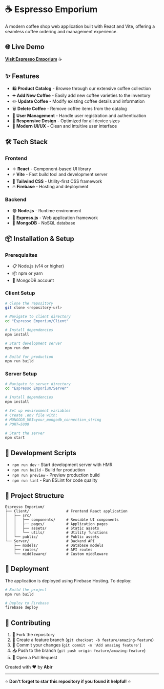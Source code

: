 # ☕ Espresso Emporium

A modern coffee shop web application built with React and Vite, offering a seamless coffee ordering and management experience.

## 🌐 Live Demo

**[Visit Espresso Emporium](https://espresso-emporium-3e4c2.web.app)** ☕

## ✨ Features

- 🛍️ **Product Catalog** - Browse through our extensive coffee collection
- ➕ **Add New Coffee** - Easily add new coffee varieties to the inventory
- ✏️ **Update Coffee** - Modify existing coffee details and information
- 🗑️ **Delete Coffee** - Remove coffee items from the catalog
- 👤 **User Management** - Handle user registration and authentication
- 📱 **Responsive Design** - Optimized for all device sizes
- 🎨 **Modern UI/UX** - Clean and intuitive user interface

## 🛠️ Tech Stack

### Frontend

- ⚛️ **React** - Component-based UI library
- ⚡ **Vite** - Fast build tool and development server
- 🎨 **Tailwind CSS** - Utility-first CSS framework
- 🔥 **Firebase** - Hosting and deployment

### Backend

- 🟢 **Node.js** - Runtime environment
- 🚀 **Express.js** - Web application framework
- 🍃 **MongoDB** - NoSQL database

## 📦 Installation & Setup

### Prerequisites

- 📋 Node.js (v14 or higher)
- 📦 npm or yarn
- 🍃 MongoDB account

### Client Setup

```bash
# Clone the repository
git clone <repository-url>

# Navigate to client directory
cd "Espresso Emporium/Client"

# Install dependencies
npm install

# Start development server
npm run dev

# Build for production
npm run build
```

### Server Setup

```bash
# Navigate to server directory
cd "Espresso Emporium/Server"

# Install dependencies
npm install

# Set up environment variables
# Create .env file with:
# MONGODB_URI=your_mongodb_connection_string
# PORT=5000

# Start the server
npm start
```

## 🔧 Development Scripts

- `npm run dev` - Start development server with HMR
- `npm run build` - Build for production
- `npm run preview` - Preview production build
- `npm run lint` - Run ESLint for code quality

## 📁 Project Structure

```
Espresso Emporium/
├── Client/                 # Frontend React application
│   ├── src/
│   │   ├── components/     # Reusable UI components
│   │   ├── pages/          # Application pages
│   │   ├── assets/         # Static assets
│   │   └── utils/          # Utility functions
│   └── public/             # Public assets
└── Server/                 # Backend API
    ├── models/             # Database models
    ├── routes/             # API routes
    └── middleware/         # Custom middleware
```

## 🚀 Deployment

The application is deployed using Firebase Hosting. To deploy:

```bash
# Build the project
npm run build

# Deploy to Firebase
firebase deploy
```

## 🤝 Contributing

1. 🍴 Fork the repository
2. 🌿 Create a feature branch (`git checkout -b feature/amazing-feature`)
3. 💾 Commit your changes (`git commit -m 'Add amazing feature'`)
4. 📤 Push to the branch (`git push origin feature/amazing-feature`)
5. 🔄 Open a Pull Request

Created with ❤️ by **Abir**

---

⭐ **Don't forget to star this repository if you found it helpful!** ⭐
